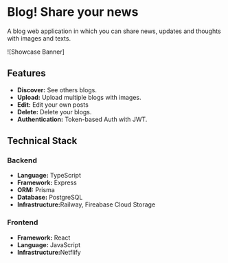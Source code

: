 <h1>Blog! Share your news</h1>

<p>A blog web application in which you can share news, updates and thoughts with images and texts.</p>

![Showcase Banner]

<h2>Features</h2>

<ul>
	<li><strong>Discover:</strong> See others blogs.</li>
	<li><strong>Upload:</strong> Upload multiple blogs with images.</li>
	<li><strong>Edit:</strong> Edit your own posts</li>
	<li><strong>Delete:</strong> Delete your blogs.</li>
  	<li><strong>Authentication:</strong> Token-based Auth with JWT.</li>
</ul>

<h2>Technical Stack</h2>

<h3>Backend</h3>

<ul>
	<li><strong>Language:</strong> TypeScript</li>
	<li><strong>Framework:</strong> Express</li>
	<li><strong>ORM:</strong> Prisma</li>
	<li><strong>Database:</strong> PostgreSQL</li>
	<li><strong>Infrastructure:</strong>Railway, Fireabase Cloud Storage</li>
</ul>

<h3>Frontend</h3>

<ul>
	<li><strong>Framework:</strong> React</li>
	<li><strong>Language:</strong> JavaScript</li>
	<li><strong>Infrastructure:</strong>Netflify</li>
</ul>
